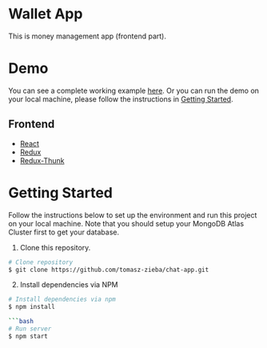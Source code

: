 # Wallet App

This is money management app (frontend part).

# Demo

You can see a complete working example [here](https://virtual-wallet-12a21.firebaseapp.com/). Or you can run the demo on your local machine, please follow the instructions in [Getting Started](#getting-started).

## Frontend

- [React](https://reactjs.org/)
- [Redux](https://redux.js.org/)
- [Redux-Thunk](https://github.com/reduxjs/redux-thunk)

# Getting Started

Follow the instructions below to set up the environment and run this project on your local machine. Note that you should setup your MongoDB Atlas Cluster first to get your database.

1. Clone this repository.

```bash
# Clone repository
$ git clone https://github.com/tomasz-zieba/chat-app.git
```

2. Install dependencies via NPM 

```bash
# Install dependencies via npm
$ npm install

```bash
# Run server
$ npm start
```
